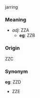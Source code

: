 jarring
### Meaning
+ _adj_: ZZA
    + __eg__: ZZB

### Origin

ZZC

### Synonym

__eg__: ZZD

+ ZZE


